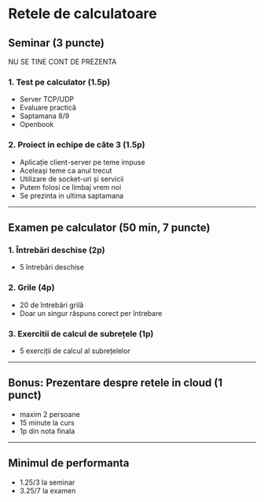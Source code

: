 # Retele de calculatoare

## **Seminar (3 puncte)**
NU SE TINE CONT DE PREZENTA

### **1. Test pe calculator (1.5p)**
- Server TCP/UDP
- Evaluare practică
- Saptamana 8/9
- Openbook

### **2. Proiect in echipe de câte 3 (1.5p)**
- Aplicație client-server pe teme impuse
- Aceleași teme ca anul trecut
- Utilizare de socket-uri și servicii
- Putem folosi ce limbaj vrem noi
- Se prezinta in ultima saptamana

---

## **Examen pe calculator (50 min, 7 puncte)**

### **1. Întrebări deschise (2p)**
- 5 întrebări deschise

### **2. Grile (4p)**
- 20 de întrebări grilă
- Doar un singur răspuns corect per întrebare

### **3. Exercitii de calcul de subrețele (1p)**
- 5 exerciții de calcul al subrețelelor

---

## **Bonus: Prezentare despre retele in cloud (1 punct)**
- maxim 2 persoane
- 15 minute la curs
- 1p din nota finala

---

## **Minimul de performanta**
- 1.25/3 la seminar
- 3.25/7 la examen
